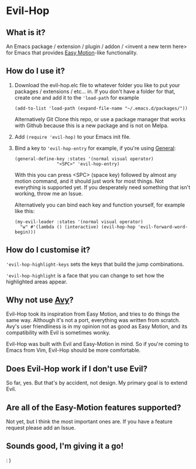 # Evil-Hop
## What is it?
An Emacs package / extension / plugin / addon / \<invent a new term here> for Emacs that provides [Easy Motion](https://github.com/easymotion/vim-easymotion)-like functionality.

## How do I use it?
1. Download the evil-hop.elc file to whatever folder you like to put your packages / extensions / etc... in.
If you don't have a folder for that, create one and add it to the `'load-path`
for example

    `(add-to-list 'load-path (expand-file-name "~/.emacs.d/packages/"))`

    Alternatively Git Clone this repo, or use a package manager that works with Github because this is a new package and is not on Melpa.

1. Add `(require 'evil-hop)` to your Emacs init file.

1. Bind a key to `'evil-hop-entry` for example, if you're using [General](https://github.com/noctuid/general.el):
    ````
    (general-define-key :states '(normal visual operator)
                    "<SPC>" 'evil-hop-entry)
    ````
    
    With this you can press \<SPC> (space key) followed by almost any motion command, and it should just work for most things.
    Not everything is supported yet. If you desperately need something that isn't working, throw me an Issue.
    
    Alternatively you can bind each key and function yourself, for example like this:
    
    ````
    (my-evil-leader :states '(normal visual operator)
      "w" #'(lambda () (interactive) (evil-hop-hop 'evil-forward-word-begin)))
    ````

## How do I customise it?
`'evil-hop-highlight-keys` sets the keys that build the jump combinations.

`'evil-hop-highlight` is a face that you can change to set how the highlighted areas appear.
    
## Why not use [Avy](https://github.com/abo-abo/avy)?
Evil-Hop took its inspiration from Easy Motion, and tries to do things the same way.
Although it's not a port, everything was written from scratch. Avy's user friendliness is
in my opinion not as good as Easy Motion, and its compatibility with Evil is sometimes wonky.

Evil-Hop was built with Evil and Easy-Motion in mind. So if you're coming to Emacs from Vim, Evil-Hop should be more comfortable.

## Does Evil-Hop work if I don't use Evil?
So far, yes. But that's by accident, not design. My primary goal is to extend Evil.

## Are all of the Easy-Motion features supported?
Not yet, but I think the most important ones are. If you have a feature request please add an Issue.


## Sounds good, I'm giving it a go!
: )